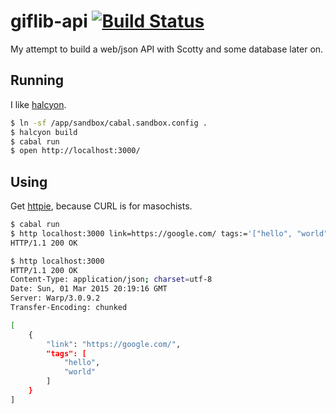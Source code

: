 # giflib-api [![Build Status](https://travis-ci.org/passy/giflib-api.svg)](https://travis-ci.org/passy/giflib-api)

My attempt to build a web/json API with Scotty and some database later on.

## Running

I like [halcyon](https://halcyon.sh/).

```bash
$ ln -sf /app/sandbox/cabal.sandbox.config .
$ halcyon build
$ cabal run
$ open http://localhost:3000/
```

## Using

Get [httpie](http://httpie.org), because CURL is for masochists.

```bash
$ cabal run
$ http localhost:3000 link=https://google.com/ tags:='["hello", "world"]'
HTTP/1.1 200 OK

$ http localhost:3000
HTTP/1.1 200 OK
Content-Type: application/json; charset=utf-8
Date: Sun, 01 Mar 2015 20:19:16 GMT
Server: Warp/3.0.9.2
Transfer-Encoding: chunked

[
    {
        "link": "https://google.com/",
        "tags": [
            "hello",
            "world"
        ]
    }
]
```
